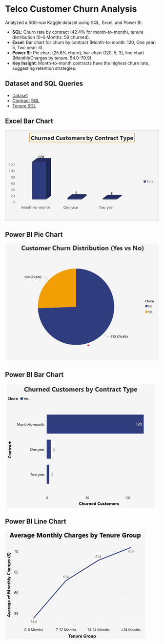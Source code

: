 # Telco Customer Churn Analysis

Analyzed a 500-row Kaggle dataset using SQL, Excel, and Power BI.
- **SQL**: Churn rate by contract (42.4% for month-to-month), tenure distribution (0–6 Months: 58 churned).
- **Excel**: Bar chart for churn by contract (Month-to-month: 120, One year: 5, Two year: 3).
- **Power BI**: Pie chart (25.6% churn), bar chart (120, 5, 3), line chart (MonthlyCharges by tenure: 54.0–70.9).
- **Key Insight**: Month-to-month contracts have the highest churn rate, suggesting retention strategies.

## Dataset and SQL Queries
- [Dataset](Telco_Customer_Churn_500.csv)
- [Contract SQL](churn_by_contract.sql)
- [Tenure SQL](tenure_churn.sql)

## Excel Bar Chart
![Churn by Contract (Excel)](churn_by_contract.png)

## Power BI Pie Chart
![Churn Distribution (Power BI)](churn_pie.png)

## Power BI Bar Chart
![Churn by Contract (Power BI)](churn_by_contract_powerbi.png)

## Power BI Line Chart
![Monthly Charges by Tenure (Power BI)](monthly_charges_line.png)
